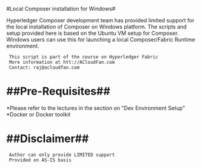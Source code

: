 
#Local Composer installation for Windows#

Hyperledger Composer development team has provided limited support for the local installation of Composer on Windows platform. The scripts and setup provided here is based on the Ubuntu VM setup for Composer. Windows users can use this for launching a local Composer/Fabric Runtime environment.

     This script is part of the course on Hyperledger Fabric
     More information at htt://ACloudFan.com
     Contact: raj@acloudfan.com

##Pre-Requisites##
===============
*Please refer to the lectures in the section on "Dev Environment Setup"
*Docker or Docker toolkit



##Disclaimer##
==========
     Author can only provide LIMITED support 
     Provided on AS-IS basis